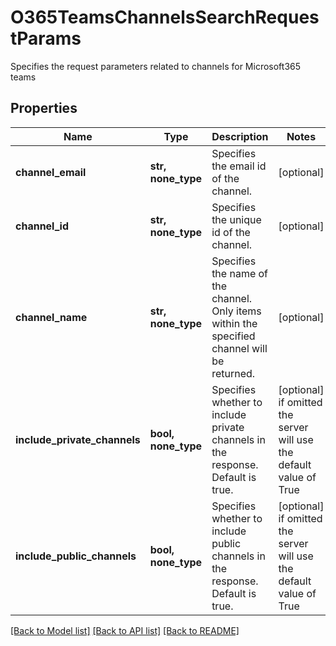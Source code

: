 # O365TeamsChannelsSearchRequestParams

Specifies the request parameters related to channels for Microsoft365 teams

## Properties
Name | Type | Description | Notes
------------ | ------------- | ------------- | -------------
**channel_email** | **str, none_type** | Specifies the email id of the channel. | [optional] 
**channel_id** | **str, none_type** | Specifies the unique id of the channel. | [optional] 
**channel_name** | **str, none_type** | Specifies the name of the channel. Only items within the specified channel will be returned. | [optional] 
**include_private_channels** | **bool, none_type** | Specifies whether to include private channels in the response. Default is true. | [optional]  if omitted the server will use the default value of True
**include_public_channels** | **bool, none_type** | Specifies whether to include public channels in the response. Default is true. | [optional]  if omitted the server will use the default value of True

[[Back to Model list]](../README.md#documentation-for-models) [[Back to API list]](../README.md#documentation-for-api-endpoints) [[Back to README]](../README.md)


